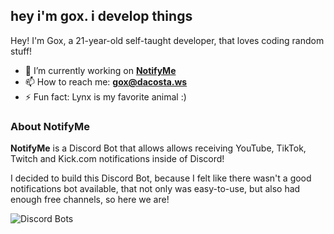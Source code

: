 ## hey i'm gox. i develop things

Hey! I'm Gox, a 21-year-old self-taught developer, that loves coding random stuff!

- 🔭 I’m currently working on **[NotifyMe](https://notifyme.bot)**
- 📫 How to reach me: **[gox@dacosta.ws](mailto:gox@dacosta.ws)**
- ⚡ Fun fact: Lynx is my favorite animal :)

### About NotifyMe

**NotifyMe** is a Discord Bot that allows allows receiving YouTube, TikTok, Twitch and Kick.com notifications inside of Discord!

I decided to build this Discord Bot, because I felt like there wasn't a good notifications bot available, that not only was easy-to-use, but also had enough free channels, so here we are!

![Discord Bots](https://top.gg/api/widget/1044050359586394192.svg)
